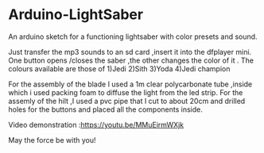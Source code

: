 # Arduino-LightSaber
An arduino sketch for a functioning lightsaber with color presets and sound.

Just transfer the mp3 sounds to an sd card ,insert it into the dfplayer mini.
One button opens /closes the saber ,the other changes the color of it .
The colours available are those of 1)Jedi 2)Sith 3)Yoda 4)Jedi champion

For the assembly of the blade I used a 1m clear polycarbonate tube ,inside which i used packing foam to diffuse the light from the led strip.
For the assemly of the hilt ,I used a pvc pipe that I cut to about 20cm and drilled holes for the buttons and placed all the components inside.

Video demonstration :https://youtu.be/MMuEirmWXjk

May the force be with you!
